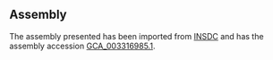 
Assembly
--------

The assembly presented has been imported from 
[INSDC](http://www.insdc.org) and has the assembly accession
[GCA\_003316985.1](http://www.ebi.ac.uk/ena/data/view/GCA_003316985.1).

